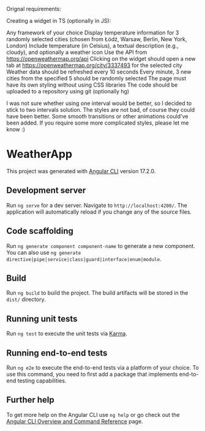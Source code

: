 Orignal requirements:

Creating a widget in TS (optionally in JS):

Any framework of your choice
Display temperature information for 3 randomly selected cities (chosen from Łódź, Warsaw, Berlin, New York, London)
Include temperature (in Celsius), a textual description (e.g., cloudy), and optionally a weather icon
Use the API from https://openweathermap.org/api
Clicking on the widget should open a new tab at https://openweathermap.org/city/3337493 for the selected city
Weather data should be refreshed every 10 seconds
Every minute, 3 new cities from the specified 5 should be randomly selected
The page must have its own styling without using CSS libraries
The code should be uploaded to a repository using git (optionally hg)

I was not sure whether using one interval would be better, so I decided to stick to two intervals solution.
The styles are not bad, of course they could have been better. Some smooth transitions or other animations could've been added. If you require some more complicated styles, please let me know :)

# WeatherApp

This project was generated with [Angular CLI](https://github.com/angular/angular-cli) version 17.2.0.

## Development server

Run `ng serve` for a dev server. Navigate to `http://localhost:4200/`. The application will automatically reload if you change any of the source files.

## Code scaffolding

Run `ng generate component component-name` to generate a new component. You can also use `ng generate directive|pipe|service|class|guard|interface|enum|module`.

## Build

Run `ng build` to build the project. The build artifacts will be stored in the `dist/` directory.

## Running unit tests

Run `ng test` to execute the unit tests via [Karma](https://karma-runner.github.io).

## Running end-to-end tests

Run `ng e2e` to execute the end-to-end tests via a platform of your choice. To use this command, you need to first add a package that implements end-to-end testing capabilities.

## Further help

To get more help on the Angular CLI use `ng help` or go check out the [Angular CLI Overview and Command Reference](https://angular.io/cli) page.
